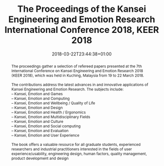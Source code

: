 ---
slug: kansei-engineering-and-emotion-research-2018
title: The Proceedings of the Kansei Engineering and Emotion Research International Conference 2018, KEER 2018
layout: publi
searchFilter: Publication
searchWeight: 8
publitype: edition
subsection: edition
kansei: true
research: 
    -  kansei
institution:
    heig: 1
    logo: TUe
    short: 'TU/e'
    name: "Eindhoven University of Technology"
    web: "https://www.tue.nl/en/"
    colo: "#c72125"
chaire: false
date: 2018-03-22T23:44:38+01:00
citation:
    editors:
        1: ["Lokman", "Anitawati Mohd", "A.M."]
        2: ["Yamanaka", "Toshimasa", "T."]
        3: ["Levy", "Pierre", "P."]
        4: ["Chen", "Jeff C.", "J.C."]
        5: ["Koyama", "Shinichi", "S."]
    year: 2018
    journal: "the Proceedings of the 7th International Conference on Kansei Engineering and Emotion Research 2018 – KEER2018"
    publisher: ["Japanese Society of Kansei Engineering", "Kuching, Sarawak, Malaysia"]
    isbn: "978-981-10-8612-0"
reference: "Lokman, A.M., Yamanaka, T., Lévy, P., Chen, K., Koyama, S. (Eds). 2018. Proceedings of the 7th International Conference on Kansei Engineering and Emotion Research 2018 – KEER2018. Kuching, Sarawak, Malaysia. ISBN: 978-981-10-8612-0."
abstract: "The proceedings gather a selection of refereed papers presented at the 7th International Conference on Kansei Engineering and Emotion Research 2018 (KEER 2018), which was held in Kuching, Malaysia from 19 to 22 March 2018.<br/><br/>The contributions address the latest advances in and innovative applications of Kansei Engineering and Emotion Research. The subjects include:<br/>– Kansei, Emotion and Games<br/>– Kansei, Emotion and Computing<br/>– Kansei, Emotion and Wellbeing / Quality of Life<br/>– Kansei, Emotion and Design<br/>– Kansei, Emotion and Health / Ergonomics<br/>– Kansei, Emotion and Multidisciplinary Fields<br/>– Kansei, Emotion and Culture<br/>– Kansei, Emotion and Social computing<br/>– Kansei, Emotion and Evaluation<br/>– Kansei, Emotion and User Experience<br/><br/>The book offers a valuable resource for all graduate students, experienced researchers and industrial practitioners interested in the fields of user experience/usability, engineering design, human factors, quality management, product development and design"
link:
    8: ["proceedings", "proceedings", " https://ep.liu.se/en/conference-issue.aspx?series=ecp&issue=146"]
---